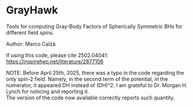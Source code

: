 # GrayHawk
Tools for computing Gray-Body Factors of Spherically Symmetric BHs for different field spins.

Author: Marco Calzà

If using this code, please cite 2502.04041: https://inspirehep.net/literature/2877106

NOTE: Before April 25th, 2025, there was a typo in the code regarding the only spin-2 field. Namely, in the second term of the potential, in the numerator, it appeared DH instead of (DH)^2.
      I am grateful to Dr. Morgan H. Lynch for noticing and reporting it.      
      The version of the code now available correctly reports such quantity.
